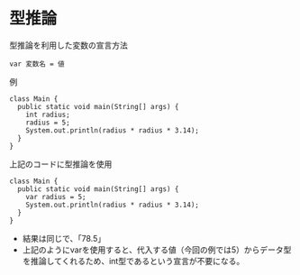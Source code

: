 # 型推論  
型推論を利用した変数の宣言方法  
```
var 変数名 = 値
```
例  
```
class Main {
  public static void main(String[] args) {
    int radius;
    radius = 5;
    System.out.println(radius * radius * 3.14);
  }
}
```
上記のコードに型推論を使用  
```
class Main {
  public static void main(String[] args) {
    var radius = 5;
    System.out.println(radius * radius * 3.14);
  }
}
```
- 結果は同じで、「78.5」
- 上記のようにvarを使用すると、代入する値（今回の例では5）からデータ型を推論してくれるため、int型であるという宣言が不要になる。
